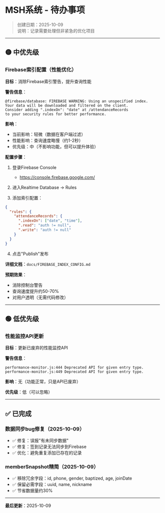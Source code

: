 # MSH系统 - 待办事项

> 创建日期：2025-10-09  
> 说明：记录需要处理但非紧急的优化项目

---

## 🟡 中优先级

### Firebase索引配置（性能优化）

**目标**：消除Firebase索引警告，提升查询性能

**警告信息**：
```
@firebase/database: FIREBASE WARNING: Using an unspecified index. 
Your data will be downloaded and filtered on the client. 
Consider adding ".indexOn": "date" at /attendanceRecords 
to your security rules for better performance.
```

**影响**：
- 当前影响：轻微（数据在客户端过滤）
- 性能影响：查询速度略慢（约1-2秒）
- 优先级：中（不影响功能，但可以提升体验）

**配置步骤**：

1. 登录Firebase Console
   - https://console.firebase.google.com/
   
2. 进入Realtime Database → Rules

3. 添加索引配置：
```json
{
  "rules": {
    "attendanceRecords": {
      ".indexOn": ["date", "time"],
      ".read": "auth != null",
      ".write": "auth != null"
    }
  }
}
```

4. 点击"Publish"发布

**详细文档**：`docs/FIREBASE_INDEX_CONFIG.md`

**预期效果**：
- 消除控制台警告
- 查询速度提升约50-70%
- 对用户透明（无需代码修改）

---

## 🟢 低优先级

### 性能监控API更新

**目标**：更新已废弃的性能监控API

**警告信息**：
```
performance-monitor.js:444 Deprecated API for given entry type.
performance-monitor.js:449 Deprecated API for given entry type.
```

**影响**：无（功能正常，只是API已废弃）

**优先级**：低（可以忽略）

---

## ✅ 已完成

### 数据同步bug修复（2025-10-09）
- ✅ 修复：误报"有未同步数据"
- ✅ 修复：签到记录无法同步到Firebase
- ✅ 优化：避免重复添加已存在的记录

### memberSnapshot精简（2025-10-09）
- ✅ 移除冗余字段：id, phone, gender, baptized, age, joinDate
- ✅ 保留必需字段：uuid, name, nickname
- ✅ 节省数据量约30%

---

**最后更新**：2025-10-09

